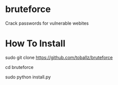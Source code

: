 # bruteforce
Crack passwords for vulnerable webites


# How To Install
sudo git clone https://github.com/toballz/bruteforce
<p>cd bruteforce</p>
<p>sudo python install.py</p>
